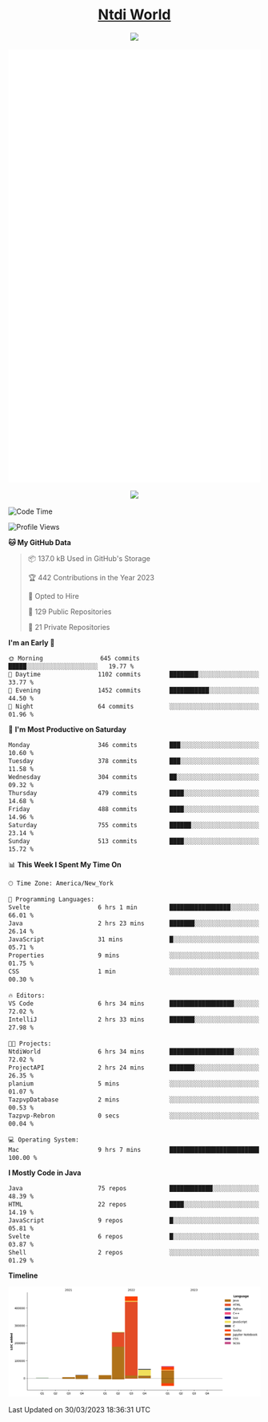 <h1 align="center"><a href="https://www.ntdi.world">Ntdi World</a></h1>
<p align="center">
  <a href="https://github.com/n-tdi"><img src="https://readme-typing-svg.herokuapp.com?lines=FullStack+Developer;Web+Developer;Open-Source+Enthusiast;Java+Developer;Spigot-API%20Developer;&center=true&width=500&height=50"></a>
</p>

<div align="center">
  <img src="/github-metrics.svg"></img>
  
  <img src="https://komarev.com/ghpvc/?username=n-tdi&color=green"></img>
</div>

<!-- May use later.. idk -->
<!-- <a href="http://www.github.com/n-tdi"><img src="https://github-readme-stats.vercel.app/api?username=n-tdi&show_icons=true&hide=&count_private=true&title_color=0891b2&text_color=ffffff&icon_color=0891b2&bg_color=1c1917&hide_border=true&show_icons=true" alt="n-tdi's GitHub stats" /></a> -->

<!--START_SECTION:waka-->
![Code Time](http://img.shields.io/badge/Code%20Time-234%20hrs%2026%20mins-blue)

![Profile Views](http://img.shields.io/badge/Profile%20Views-16-blue)

**🐱 My GitHub Data** 

> 📦 137.0 kB Used in GitHub's Storage 
 > 
> 🏆 442 Contributions in the Year 2023
 > 
> 💼 Opted to Hire
 > 
> 📜 129 Public Repositories 
 > 
> 🔑 21 Private Repositories 
 > 
**I'm an Early 🐤** 

```text
🌞 Morning                645 commits         █████░░░░░░░░░░░░░░░░░░░░   19.77 % 
🌆 Daytime                1102 commits        ████████░░░░░░░░░░░░░░░░░   33.77 % 
🌃 Evening                1452 commits        ███████████░░░░░░░░░░░░░░   44.50 % 
🌙 Night                  64 commits          ░░░░░░░░░░░░░░░░░░░░░░░░░   01.96 % 
```
📅 **I'm Most Productive on Saturday** 

```text
Monday                   346 commits         ███░░░░░░░░░░░░░░░░░░░░░░   10.60 % 
Tuesday                  378 commits         ███░░░░░░░░░░░░░░░░░░░░░░   11.58 % 
Wednesday                304 commits         ██░░░░░░░░░░░░░░░░░░░░░░░   09.32 % 
Thursday                 479 commits         ████░░░░░░░░░░░░░░░░░░░░░   14.68 % 
Friday                   488 commits         ████░░░░░░░░░░░░░░░░░░░░░   14.96 % 
Saturday                 755 commits         ██████░░░░░░░░░░░░░░░░░░░   23.14 % 
Sunday                   513 commits         ████░░░░░░░░░░░░░░░░░░░░░   15.72 % 
```


📊 **This Week I Spent My Time On** 

```text
🕑︎ Time Zone: America/New_York

💬 Programming Languages: 
Svelte                   6 hrs 1 min         █████████████████░░░░░░░░   66.01 % 
Java                     2 hrs 23 mins       ███████░░░░░░░░░░░░░░░░░░   26.14 % 
JavaScript               31 mins             █░░░░░░░░░░░░░░░░░░░░░░░░   05.71 % 
Properties               9 mins              ░░░░░░░░░░░░░░░░░░░░░░░░░   01.75 % 
CSS                      1 min               ░░░░░░░░░░░░░░░░░░░░░░░░░   00.30 % 

🔥 Editors: 
VS Code                  6 hrs 34 mins       ██████████████████░░░░░░░   72.02 % 
IntelliJ                 2 hrs 33 mins       ███████░░░░░░░░░░░░░░░░░░   27.98 % 

🐱‍💻 Projects: 
NtdiWorld                6 hrs 34 mins       ██████████████████░░░░░░░   72.02 % 
ProjectAPI               2 hrs 24 mins       ███████░░░░░░░░░░░░░░░░░░   26.35 % 
planium                  5 mins              ░░░░░░░░░░░░░░░░░░░░░░░░░   01.07 % 
TazpvpDatabase           2 mins              ░░░░░░░░░░░░░░░░░░░░░░░░░   00.53 % 
Tazpvp-Rebron            0 secs              ░░░░░░░░░░░░░░░░░░░░░░░░░   00.04 % 

💻 Operating System: 
Mac                      9 hrs 7 mins        █████████████████████████   100.00 % 
```

**I Mostly Code in Java** 

```text
Java                     75 repos            ████████████░░░░░░░░░░░░░   48.39 % 
HTML                     22 repos            ████░░░░░░░░░░░░░░░░░░░░░   14.19 % 
JavaScript               9 repos             █░░░░░░░░░░░░░░░░░░░░░░░░   05.81 % 
Svelte                   6 repos             █░░░░░░░░░░░░░░░░░░░░░░░░   03.87 % 
Shell                    2 repos             ░░░░░░░░░░░░░░░░░░░░░░░░░   01.29 % 
```



**Timeline**

![Lines of Code chart](https://raw.githubusercontent.com/n-tdi/n-tdi/main/assets/bar_graph.png)


 Last Updated on 30/03/2023 18:36:31 UTC
<!--END_SECTION:waka-->
